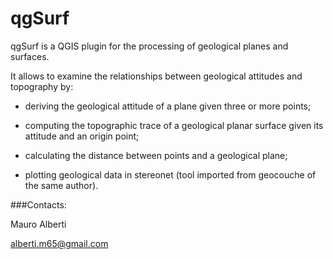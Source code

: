 # qgSurf

qgSurf is a QGIS plugin for the processing of geological planes and surfaces.


It allows to examine the relationships between geological attitudes and topography by:

- deriving the geological attitude of a plane given three or more points;

- computing the topographic trace of a geological planar surface given its attitude and an origin point;

- calculating the distance between points and a geological plane;

- plotting geological data in stereonet (tool imported from geocouche of the same author).


###Contacts:

Mauro Alberti 

alberti.m65@gmail.com

